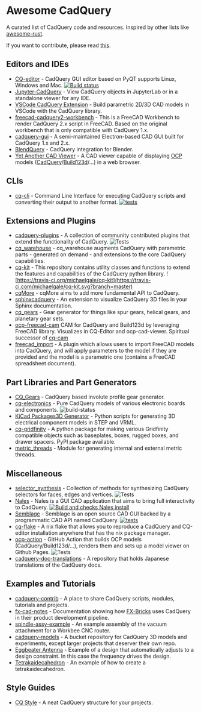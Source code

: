 # Awesome CadQuery

A curated list of CadQuery code and resources. Inspired by other lists like [awesome-rust](https://github.com/rust-unofficial/awesome-rust).

If you want to contribute, please read [this](CONTRIBUTING.md).

## Editors and IDEs

* [CQ-editor](https://github.com/CadQuery/CQ-editor) - CadQuery GUI editor based on PyQT supports Linux, Windows and Mac. [![Build status](https://ci.appveyor.com/api/projects/status/g98rs7la393mgy91/branch/master?svg=true)](https://ci.appveyor.com/project/adam-urbanczyk/cq-editor/branch/master)
* [Jupyter-CadQuery](https://github.com/bernhard-42/jupyter-cadquery) - View CadQuery objects in JupyterLab or in a standalone viewer for any IDE.
* [VSCode CadQuery Extension](https://github.com/roipoussiere/cadquery-vscode) - Build parametric 2D/3D CAD models in VSCode with the CadQuery library.
* [freecad-cadquery2-workbench](https://github.com/jpmlt/freecad-cadquery2-workbench) - This is a FreeCAD Workbench to render CadQuery 2.x script in FreeCAD. Based on the original workbench that is only compatible with CadQuery 1.x.
* [cadquery-gui](https://github.com/jmwright/cadquery-gui) - A semi-maintained Electron-based CAD GUI built for CadQuery 1.x and 2.x.
* [BlendQuery](https://github.com/uki-dev/blendquery) - CadQuery integration for Blender.
* [Yet Another CAD Viewer](https://github.com/yeicor-3d/yet-another-cad-viewer) - A CAD viewer capable of displaying [OCP](https://github.com/CadQuery/OCP) models ([CadQuery](https://github.com/CadQuery/cadquery)/[Build123d](https://github.com/gumyr/build123d)/...) in a web browser.

## CLIs

* [cq-cli](https://github.com/CadQuery/cq-cli) - Command Line Interface for executing CadQuery scripts and converting their output to another format. [![tests](https://github.com/CadQuery/cq-cli/workflows/tests/badge.svg)](https://github.com/CadQuery/cq-cli/actions)

## Extensions and Plugins

* [cadquery-plugins](https://github.com/CadQuery/cadquery-plugins) - A collection of community contributed plugins that extend the functionality of CadQuery. ![Tests](https://github.com/CadQuery/cadquery-plugins/actions/workflows/tests-actions.yml/badge.svg?branch=main)
* [cq_warehouse](https://github.com/gumyr/cq_warehouse) - cq_warehouse augments CadQuery with parametric parts - generated on demand - and extensions to the core CadQuery capabilities.
* [cq-kit](https://github.com/michaelgale/cq-kit) - This repository contains utility classes and functions to extend the features and capabilities of the CadQuery python library. ![https://travis-ci.org/michaelgale/cq-kit](https://travis-ci.com/michaelgale/cq-kit.svg?branch=master)
* [cqMore](https://github.com/JustinSDK/cqMore) - cqMore aims to add more fundamental API to CadQuery.
* [sphinxcadquery](https://github.com/CadQuery/sphinxcadquery) - An extension to visualize CadQuery 3D files in your Sphinx documentation.
* [cq_gears](https://github.com/meadiode/cq_gears) - Gear generator for things like spur gears, helical gears, and planetary gear sets.
* [ocp-freecad-cam](https://github.com/voneiden/ocp-freecad-cam) CAM for CadQuery and Build123d by leveraging FreeCAD library. Visualizes in CQ-Editor and ocp-cad-viewer. Spiritual successor of [cq-cam](https://github.com/voneiden/cq-cam)
* [freecad_import](https://github.com/CadQuery/cadquery-plugins/tree/main/plugins/freecad_import) - A plugin which allows users to import FreeCAD models into CadQuery, and will apply parameters to the model if they are provided and the model is a parametric one (contains a FreeCAD spreadsheet document).

## Part Libraries and Part Generators

* [CQ_Gears](https://github.com/meadiode/cq_gears) - CadQuery based involute profile gear generator.
* [cq-electronics](https://github.com/sethfischer/cq-electronics) - Pure CadQuery models of various electronic boards and components. ![build-status](https://github.com/sethfischer/cq-electronics/actions/workflows/build.yml/badge.svg)
* [KiCad Packages3D Generator](https://gitlab.com/kicad/libraries/kicad-packages3D-generator) - Python scripts for generating 3D electrical component models in STEP and VRML.
* [cq-gridfinity](https://github.com/michaelgale/cq-gridfinity) - A python package for making various Gridfinity compatible objects such as baseplates, boxes, rugged boxes, and drawer spacers. PyPI package available.
* [metric_threads](https://sourceforge.net/p/nl10/code/HEAD/tree/cq-code/common/metric_threads.py) - Module for generating internal and external metric threads.

## Miscellaneous

* [selector_synthesis](https://github.com/jmwright/selector_synthesis) - Collection of methods for synthesizing CadQuery selectors for faces, edges and vertices. ![Tests](https://github.com/jmwright/selector-synthesis/actions/workflows/run_tests.yml/badge.svg)
* [Nales](https://github.com/Jojain/Nales) - Nales is a GUI CAD application that aims to bring full interactivity to CadQuery. [![Build and checks Nales install](https://github.com/Jojain/Nales/actions/workflows/build_and_checks.yaml/badge.svg)](https://github.com/Jojain/Nales/actions/workflows/build_and_checks.yaml)
* [Semblage](https://github.com/7BIndustries/Semblage) - Semblage is an open source CAD GUI backed by a programmatic CAD API named CadQuery. [![tests](https://github.com/7BIndustries/Semblage/actions/workflows/tests.yml/badge.svg)](https://github.com/7BIndustries/Semblage/actions/workflows/tests.yml)
* [cq-flake](https://github.com/marcus7070/cq-flake) - A nix flake that allows you to reproduce a CadQuery and CQ-editor installation anywhere that has the nix package manager.
* [ocp-action](https://github.com/Yeicor/ocp-action/) - GitHub Action that builds OCP models (CadQuery/Build123d/...), renders them and sets up a model viewer on Github Pages. ![Tests](https://github.com/Yeicor/ocp-action/actions/workflows/ci.yml/badge.svg?branch=main)
* [cadquery-doc-translations](https://github.com/tkoyama010/cadquery-doc-translations) - A repository that holds Japanese translations of the CadQuery docs.

## Examples and Tutorials

* [cadquery-contrib](https://github.com/CadQuery/cadquery-contrib) - A place to share CadQuery scripts, modules, tutorials and projects.
* [fx-cad-notes](https://github.com/fx-bricks/fx-cad-notes) - Documentation showing how [FX-Bricks](https://shop.fxbricks.com/) uses CadQuery in their product development pipeline.
* [spindle-assy-example](https://github.com/marcus7070/spindle-assy-example) - An example assembly of the vacuum attachment for a Workbee CNC router.
* [cadquery-models](https://github.com/tanius/cadquery-models) - A bucket repository for CadQuery 3D models and experiments, except larger projects that deserver their own repo.
* [Eggbeater Antenna](https://github.com/jmwright/cadquery-projects/tree/master/eggbeater-antenna) - Example of a design that automatically adjusts to a design constraint. In this case the frequency drives the design.
* [Tetrakaidecahedron](https://github.com/bragostin/CadQuery-Examples/blob/main/Tetrakaidecahedron.py) - An example of how to create a tetrakaidecahedron.

## Style Guides

* [CQ Style](https://github.com/jpoles1/cq_style) - A neat CadQuery structure for your projects.
